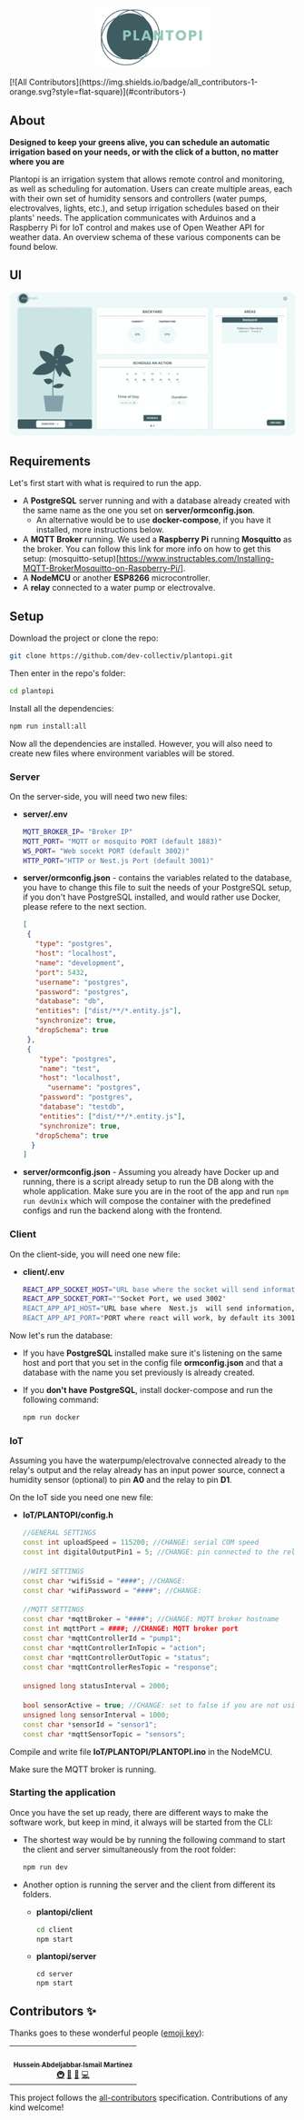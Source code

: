 <p align="center"><img alt="Plantopi Logo" title="Plantopi Smart Garden" src="./resources/Plantopi-Logo.png" width="200px"></p>
<!-- ALL-CONTRIBUTORS-BADGE:START - Do not remove or modify this section -->
[![All Contributors](https://img.shields.io/badge/all_contributors-1-orange.svg?style=flat-square)](#contributors-)
<!-- ALL-CONTRIBUTORS-BADGE:END -->

## About
**Designed to keep your greens alive, you can schedule an automatic irrigation based on your needs, or with the click of a button, no matter where you are**

Plantopi is an irrigation system that allows remote control and monitoring, as well as scheduling for automation. Users can create multiple areas, each with their own set of humidity sensors and controllers (water pumps, electrovalves, lights, etc.), and setup irrigation schedules based on their plants' needs. The application communicates with Arduinos and a Raspberry Pi for IoT control and makes use of Open Weather API for weather data. An overview schema of these various components can be found below.

## UI

![plantopi-ui](https://github.com/dev-collectiv/plantopi/blob/main/resources/plantopiT.gif)

## Requirements

Let's first start with what is required to run the app.

- A **PostgreSQL** server running and with a database already created with the same name as the one you set on **server/ormconfig.json**.
  - An alternative would be to use **docker-compose**, if you have it installed, more instructions below.
- A **MQTT Broker** running. We used a **Raspberry Pi** running **Mosquitto** as the broker. You can follow this link for more info on how to get this setup: (mosquitto-setup)[https://www.instructables.com/Installing-MQTT-BrokerMosquitto-on-Raspberry-Pi/].
- A **NodeMCU** or another **ESP8266** microcontroller.
- A **relay** connected to a water pump or electrovalve.

## Setup

Download the project or clone the repo:

```bash
git clone https://github.com/dev-collectiv/plantopi.git
```

Then enter in the repo's folder:

```bash
cd plantopi
```

Install all the dependencies:

```bash
npm run install:all
```

Now all the dependencies are installed. However, you will also need to create new files where environment variables will be stored.

### Server

On the server-side, you will need two new files:

- **server/.env**

  ```bash
  MQTT_BROKER_IP= "Broker IP"
  MQTT_PORT= "MQTT or mosquito PORT (default 1883)"
  WS_PORT= "Web socekt PORT (default 3002)"
  HTTP_PORT="HTTP or Nest.js Port (default 3001)"
  ```

- **server/ormconfig.json** - contains the variables related to the database, you have to change this file to suit the needs of your PostgreSQL setup, if you don't have PostgreSQL installed, and would rather use Docker, please refere to the next section.

  ```json
  [
   {
     "type": "postgres",
     "host": "localhost",
     "name": "development",
     "port": 5432,
     "username": "postgres",
     "password": "postgres",
     "database": "db",
     "entities": ["dist/**/*.entity.js"],
     "synchronize": true,
     "dropSchema": true
   },
   {
      "type": "postgres",
      "name": "test",
      "host": "localhost",
        "username": "postgres",
      "password": "postgres",
      "database": "testdb",
      "entities": ["dist/**/*.entity.js"],
      "synchronize": true,
     "dropSchema": true
    }
  ]
  ```

- **server/ormconfig.json** - Assuming you already have Docker up and running, there is a script already setup to run the DB along with the whole application. Make sure you are in the root of the app and run `npm run devUnix` which will compose the container with the predefined configs and run the backend along with the frontend.

### Client

On the client-side, you will need one new file:

- **client/.env**

  ```bash
  REACT_APP_SOCKET_HOST="URL base where the socket will send information, we used http://localhost" 
  REACT_APP_SOCKET_PORT=""Socket Port, we used 3002"
  REACT_APP_API_HOST="URL base where  Nest.js  will send information, we used http://localhost" 
  REACT_APP_API_PORT="PORT where react will work, by default its 3001 but it can be changed"
  ```

Now let's run the database:

- If you have **PostgreSQL** installed make sure it's listening on the same host and port that you set in the config file **ormconfig.json** and that a database with the name you set previously is already created.

- If you **don't have** **PostgreSQL**, install docker-compose and run the following command:

  ```bash
  npm run docker
  ```



### IoT

Assuming you have the waterpump/electrovalve connected already to the relay's output and the relay already has an input power source, connect a humidity sensor (optional) to pin **A0**  and the relay to pin **D1**.

On the IoT side you need one new file:

- **IoT/PLANTOPI/config.h**

  ```c++
  //GENERAL SETTINGS
  const int uploadSpeed = 115200; //CHANGE: serial COM speed
  const int digitalOutputPin1 = 5; //CHANGE: pin connected to the relay (D1 pin is the GPIO pin 5)
  
  //WIFI SETTINGS
  const char *wifiSsid = "####"; //CHANGE:
  const char *wifiPassword = "####"; //CHANGE:
  
  //MQTT SETTINGS
  const char *mqttBroker = "####"; //CHANGE: MQTT broker hostname
  const int mqttPort = ####; //CHANGE: MQTT broker port
  const char *mqttControllerId = "pump1";
  const char *mqttControllerInTopic = "action";
  const char *mqttControllerOutTopic = "status";
  const char *mqttControllerResTopic = "response";
  
  unsigned long statusInterval = 2000;
  
  bool sensorActive = true; //CHANGE: set to false if you are not using any sensor
  unsigned long sensorInterval = 1000;
  const char *sensorId = "sensor1";
  const char *mqttSensorTopic = "sensors";
  
  ```

Compile and write file **IoT/PLANTOPI/PLANTOPI.ino** in the NodeMCU.

Make sure the MQTT broker is running.

### Starting the application

Once you have the set up ready, there are different ways to make the software work, but keep in mind, it always will be started from the CLI:

- The shortest way would be by running  the following command to start the client and server simultaneously from the root folder:

  ```bash
  npm run dev
  ```

- Another option is running the server and the client from different its folders.

  - **plantopi/client**

    ```bash
    cd client
    npm start
    ```

  - **plantopi/server**

    ```
    cd server
    npm start  
    ```

## Contributors ✨

Thanks goes to these wonderful people ([emoji key](https://allcontributors.org/docs/en/emoji-key)):

<!-- ALL-CONTRIBUTORS-LIST:START - Do not remove or modify this section -->
<!-- prettier-ignore-start -->
<!-- markdownlint-disable -->
<table>
  <tr>
    <td align="center"><a href="https://github.com/hussedev"><img src="https://avatars.githubusercontent.com/u/22710836?v=4?s=100" width="100px;" alt=""/><br /><sub><b>Hussein  Abdeljabbar Ismail Martínez</b></sub></a><br /><a href="#infra-hussedev" title="Infrastructure (Hosting, Build-Tools, etc)">🚇</a> <a href="#ideas-hussedev" title="Ideas, Planning, & Feedback">🤔</a> <a href="#projectManagement-hussedev" title="Project Management">📆</a> <a href="https://github.com/dev-collectiv/plantopi/commits?author=hussedev" title="Code">💻</a></td>
  </tr>
</table>

<!-- markdownlint-restore -->
<!-- prettier-ignore-end -->

<!-- ALL-CONTRIBUTORS-LIST:END -->

This project follows the [all-contributors](https://github.com/all-contributors/all-contributors) specification. Contributions of any kind welcome!